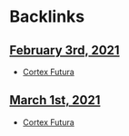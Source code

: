 
# Backlinks
## [February 3rd, 2021](<February 3rd, 2021.md>)
- [Cortex Futura](<Cortex Futura.md>)

## [March 1st, 2021](<March 1st, 2021.md>)
- [Cortex Futura](<Cortex Futura.md>)

